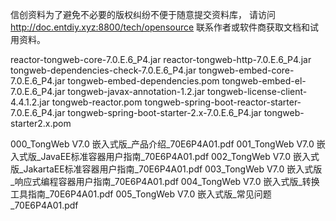 信创资料为了避免不必要的版权纠纷不便于随意提交资料库，
请访问 http://doc.entdiy.xyz:8800/tech/opensource 联系作者或软件商获取文档和试用资料。

reactor-tongweb-core-7.0.E.6_P4.jar
reactor-tongweb-http-7.0.E.6_P4.jar
tongweb-dependencies-check-7.0.E.6_P4.jar
tongweb-embed-core-7.0.E.6_P4.jar
tongweb-embed-dependencies.pom
tongweb-embed-el-7.0.E.6_P4.jar
tongweb-javax-annotation-1.2.jar
tongweb-license-client-4.4.1.2.jar
tongweb-reactor.pom
tongweb-spring-boot-reactor-starter-7.0.E.6_P4.jar
tongweb-spring-boot-starter-2.x-7.0.E.6_P4.jar
tongweb-starter2.x.pom

000_TongWeb V7.0 嵌入式版_产品介绍_70E6P4A01.pdf
001_TongWeb V7.0 嵌入式版_JavaEE标准容器用户指南_70E6P4A01.pdf
002_TongWeb V7.0 嵌入式版_JakartaEE标准容器用户指南_70E6P4A01.pdf
003_TongWeb V7.0 嵌入式版_响应式编程容器用户指南_70E6P4A01.pdf
004_TongWeb V7.0 嵌入式版_转换工具指南_70E6P4A01.pdf
005_TongWeb V7.0 嵌入式版_常见问题_70E6P4A01.pdf